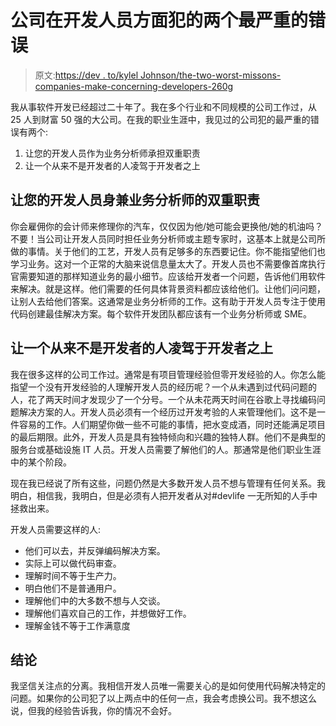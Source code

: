 # 公司在开发人员方面犯的两个最严重的错误

> 原文:[https://dev . to/kylel Johnson/the-two-worst-missons-companies-make-concerning-developers-260g](https://dev.to/kyleljohnson/the-two-worst-mistakes-companies-make-concerning-developers-26og)

我从事软件开发已经超过二十年了。我在多个行业和不同规模的公司工作过，从 25 人到财富 50 强的大公司。在我的职业生涯中，我见过的公司犯的最严重的错误有两个:

1.  让您的开发人员作为业务分析师承担双重职责
2.  让一个从来不是开发者的人凌驾于开发者之上

## 让您的开发人员身兼业务分析师的双重职责

你会雇佣你的会计师来修理你的汽车，仅仅因为他/她可能会更换他/她的机油吗？不要！当公司让开发人员同时担任业务分析师或主题专家时，这基本上就是公司所做的事情。关于他们的工艺，开发人员有足够多的东西要记住。你不能指望他们也学习业务。这对一个正常的大脑来说信息量太大了。开发人员也不需要像首席执行官需要知道的那样知道业务的最小细节。应该给开发者一个问题，告诉他们用软件来解决。就是这样。他们需要的任何具体背景资料都应该给他们。让他们问问题，让别人去给他们答案。这通常是业务分析师的工作。这有助于开发人员专注于使用代码创建最佳解决方案。每个软件开发团队都应该有一个业务分析师或 SME。

## 让一个从来不是开发者的人凌驾于开发者之上

我在很多这样的公司工作过。通常是有项目管理经验但零开发经验的人。你怎么能指望一个没有开发经验的人理解开发人员的经历呢？一个从未遇到过代码问题的人，花了两天时间才发现少了一个分号。一个从未花两天时间在谷歌上寻找编码问题解决方案的人。开发人员必须有一个经历过开发考验的人来管理他们。这不是一件容易的工作。人们期望你做一些不可能的事情，把水变成酒，同时还能满足项目的最后期限。此外，开发人员是具有独特倾向和兴趣的独特人群。他们不是典型的服务台或基础设施 IT 人员。开发人员需要了解他们的人。那通常是他们职业生涯中的某个阶段。

现在我已经说了所有这些，问题仍然是大多数开发人员不想与管理有任何关系。我明白，相信我，我明白，但是必须有人把开发者从对#devlife 一无所知的人手中拯救出来。

开发人员需要这样的人:

*   他们可以去，并反弹编码解决方案。
*   实际上可以做代码审查。
*   理解时间不等于生产力。
*   明白他们不是普通用户。
*   理解他们中的大多数不想与人交谈。
*   理解他们喜欢自己的工作，并想做好工作。
*   理解金钱不等于工作满意度

## 结论

我坚信关注点的分离。我相信开发人员唯一需要关心的是如何使用代码解决特定的问题。如果你的公司犯了以上两点中的任何一点，我会考虑换公司。我不想这么说，但我的经验告诉我，你的情况不会好。